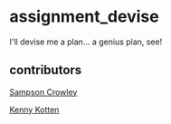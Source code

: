assignment_devise
=================

I'll devise me a plan... a genius plan, see!

## contributors

[Sampson Crowley](https://github.com/SampsonCrowley)

[Kenny Kotten](https://github.com/kotten1)
